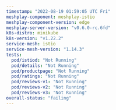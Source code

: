```yaml
---
timestamp: "2022-08-19 01:59:05 UTC Fri"
meshplay-component: meshplay-istio
meshplay-component-version: edge
meshplay-server-version: "v0.6.0-rc.6fd"
k8s-distro: minikube
k8s-version: "v1.22.2"
service-mesh: istio
service-mesh-version: "1.14.3"
tests:
  pod/istiod: "Not Running"
  pod/details: "Not Running"
  pod/productpage: "Not Running"
  pod/ratings: "Not Running"
  pod/reviews-v1: "Not Running"
  pod/reviews-v2: "Not Running"
  pod/reviews-v3: "Not Running"
overall-status: "failing"
---
```

